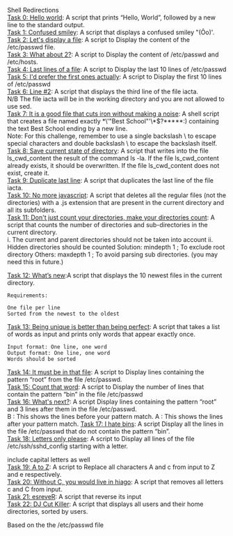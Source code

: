 Shell Redirections</br>
[Task 0: Hello world](): A script that prints “Hello, World”, followed by a new line to the standard output.</br>
[Task 1: Confused smiley](): A script that displays a confused smiley "(Ôo)'.</br>
[Task 2: Let's display a file](): A script to Display the content of the /etc/passwd file.</br>
[Task 3: What about 2?](): A script to Display the content of /etc/passwd and /etc/hosts.</br>
[Task 4: Last lines of a file](): A script to Display the last 10 lines of /etc/passwd</br>
[Task 5: I'd prefer the first ones actually](): A script to Display the first 10 lines of /etc/passwd</br>
[Task 6: Line #2](): A script that displays the third line of the file iacta.</br>
	N/B The file iacta will be in the working directory and you are not allowed to use sed.
</br>
[Task 7: It is a good file that cuts iron without making a noise](): A shell script that creates a file named exactly \*\\'"Best School"\'\\*$\?\*\*\*\*\*:) containing the text Best School ending by a new line.</br>
	Note: For this challenge, remember to use a single backslash \ to escape special characters and double backslash \\ to escape the backslash itself.
</br>
[Task 8: Save current state of directory](): A script that writes into the file ls_cwd_content the result of the command ls -la. If the file ls_cwd_content already exists, it should be overwritten. If the file ls_cwd_content does not exist, create it.</br>
[Task 9: Duplicate last line](): A script that duplicates the last line of the file iacta.</br>
[Task 10: No more javascript](): A script that deletes all the regular files (not the directories) with a .js extension that are present in the current directory and all its subfolders.</br>
[Task 11: Don't just count your directories, make your directories count](): A script that counts the number of directories and sub-directories in the current directory.</br>
	i. The current and parent directories should not be taken into account
	ii. Hidden directories should be counted
		Solution: mindepth 1 ; To exclude root directory
		Others: maxdepth 1 ; To avoid parsing sub directories. (you may need this in future.)

[Task 12: What’s new]():A script that displays the 10 newest files in the current directory.</br>


	Requirements:

	One file per line
	Sorted from the newest to the oldest

[Task 13: Being unique is better than being perfect](): A script that takes a list of words as input and prints only words that appear exactly once.</br>

	Input format: One line, one word
	Output format: One line, one word
	Words should be sorted
[Task 14: It must be in that file](): A script to Display lines containing the pattern “root” from the file /etc/passwd.</br>
[Task 15: Count that word](): A script to Display the number of lines that contain the pattern “bin” in the file /etc/passwd</br>
[Task 16: What's next?](): A script  Display lines containing the pattern “root” and 3 lines after them in the file /etc/passwd.</br>
	B : This shows the lines before your pattern match.
	A : This shows the lines after your pattern match.
[Task 17: I hate bins](): A script Display all the lines in the file /etc/passwd that do not contain the pattern “bin”.</br>
[Task 18: Letters only please](): A script to Display all lines of the file /etc/ssh/sshd_config starting with a letter.

include capital letters as well </br>
[Task 19: A to Z](): A script to Replace all characters A and c from input to Z and e respectively.</br>
[Task 20: Without C, you would live in hiago](): A script that removes all letters c and C from input.</br>
[Task 21: esreveR](): A script that reverse its input</br>
[Task 22: DJ Cut Killer](): A script that displays all users and their home directories, sorted by users.

Based on the the /etc/passwd file </br>

